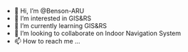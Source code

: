 - 👋 Hi, I’m @Benson-ARU
- 👀 I’m interested in GIS&RS
- 🌱 I’m currently learning GIS&RS
- 💞️ I’m looking to collaborate on Indoor Navigation System
- 📫 How to reach me ...

<!---
Benson-ARU/Benson-ARU is a ✨ special ✨ repository because its `README.md` (this file) appears on your GitHub profile.
You can click the Preview link to take a look at your changes.
--->

